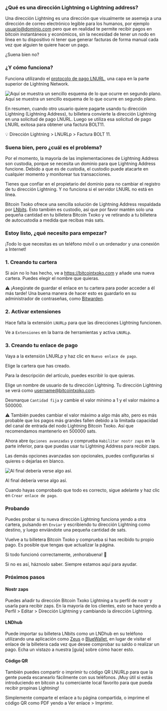 ### ¿Qué es una dirección Lightning o Lightning address?
Una dirección Lightning es una dirección que visualmente se asemeja a una dirección de correo
electrónico legible para los humanos, por ejemplo usuario@dominio.com pero que en realidad te
permite recibir pagos en bitcoin instantáneos y económicos, sin la necesidad de tener un nodo en linea en tu dispositivo ni tener que generar facturas de forma manual cada vez que alguien te
quiere hacer un pago.

¿Suena bien no?

### ¿Y cómo funciona?
Funciona utilizando el [protocolo de pago LNURL](https://github.com/lnurl/luds/blob/legacy/lnurl-pay.md), una capa en la parte superior de Lightning Network.

![Aquí se muestra un sencillo esquema de lo que ocurre en segundo plano.](https://camo.githubusercontent.com/268abc621585b68fbf1229eab51c3c9344870ec3f227a1ff237c7423ba3ba28e/68747470733a2f2f692e696d6775722e636f6d2f444956357138712e706e67)Aquí se muestra un sencillo esquema de lo que ocurre en segundo plano.

En resumen, cuando otro usuario quiere pagarte usando tu dirección Lightning (Lightning
Address), tu billetera convierte la dirección Lightning en una solicitud de pago LNURL. Luego se
utiliza esa solicitud de pago LNURL exitosa para obtener una factura BOLT11.

💡 Dirección Lightning > LNURLp > Factura BOLT 11.

### Suena bien, pero ¿cuál es el problema?
Por el momento, la mayoría de las implementaciones de Lightning Address son custodia, porque
se necesita un dominio para que Lightning Address funcione. Debido a que es de custodia, el
custodio puede atacarte en cualquier momento y monitorear tus transacciones.

Tienes que confiar en el propietario del dominio para no cambiar el registro de tu dirección
Lightning. Y no funciona si el servidor LNURL no está en línea.

Bitcoin Txoko ofrece una sencilla solución de Lightning Address respaldada por [LNbits](https://lnbits.com/). Esto
también es custodio, así que por favor mantén solo una pequeña cantidad en tu billetera Bitcoin
Txoko y ve retirando a tu billetera de autocustodia a medida que recibas más sats.

### Estoy listo, ¿qué necesito para empezar?
¡Todo lo que necesitas es un teléfono móvil o un ordenador y una conexión a Internet!

### 1. Creando tu cartera
Si aún no lo has hecho, ve a https://bitcointxoko.com y añade una nueva cartera. Puedes elegir el
nombre que quieras.

⚠️ ¡Asegúrate de guardar el enlace en tu cartera para poder acceder a él más tarde! Una buena
manera de hacer esto es guardarlo en su administrador de contraseñas, como [Bitwarden](https://bitwarden.com/). 
### 2. Activar extensiones
Hace falta la extensión `LNURLp` para que las direcciones Lightning funcionen.

Ve a `Extensiones` en la barra de herramientas y activa `LNURLp`.

### 3. Creando tu enlace de pago
Vaya a la extensión LNURLp y haz clic en `Nuevo enlace de pago`.

Elige la cartera que has creado.

Para la descripción del artículo, puedes escribir lo que quieras.

Elige un nombre de usuario de tu dirección Lightning. Tu dirección Lightning se verá como username@bitcointxoko.com. 

Desmarque `Cantidad fija` y cambie el valor mínimo a 1 y el valor máximo a 500000.

⚠️ También puedes cambiar el valor máximo a algo más alto, pero es más probable que los
pagos más grandes fallen debido a la limitada capacidad del canal de entrada del nodo Lightning
Bitcoin Txoko. Así que recomendamos mantenerlo en 500000 sats.

Ahora abre `Opciones avanzadas` y comprueba `Habilitar nostr zaps` en la parte inferior, para que
puedas usar tu Lightning Address para recibir zaps.

Las demás opciones avanzadas son opcionales, puedes configurarlas si quieres o dejarlas en
blanco.

![Al final debería verse algo así.](https://raw.githubusercontent.com/bitcointxoko/guides/main/images/lnurlp/lnurlp-config.png)

Al final debería verse algo así.

Cuando hayas comprobado que todo es correcto, sigue adelante y haz clic en `Crear enlace de
pago`.

### Probando
Puedes probar si tu nueva dirección Lightning funciona yendo a otra cartera, pulsando en `Enviar` y escribiendo tu dirección Lightning como destino, y luego enviándote una pequeña cantidad de
sats.

Vuelve a tu billetera Bitcoin Txoko y comprueba si has recibido tu propio pago. Es posible que
tengas que actualizar la página.

Si todo funcionó correctamente, ¡enhorabuena! 🥳

Si no es así, háznoslo saber. Siempre estamos aquí para ayudar.

### Próximos pasos

#### Nostr zaps
Puedes añadir tu dirección Bitcoin Txoko Lightning a tu perfil de nostr y usarla para recibir zaps.
En la mayoría de los clientes, esto se hace yendo a Perfil > Editar > Dirección Lightning y
cambiando la dirección Lightning.

#### LNDhub
Puede importar su billetera LNbits como un LNDhub en su teléfono utilizando una aplicación
como [Zeus](https://zeusln.app/) o [BlueWallet](https://bluewallet.io/), en lugar de visitar el enlace de la billetera cada vez que desee
comprobar su saldo o realizar un pago. Echa un vistazo a nuestra [guía] sobre cómo hacer esto.

#### Código QR
También puedes compartir o imprimir tu código QR LNURLp para que la gente pueda escanearlo
fácilmente con sus teléfonos. ¡Muy útil si estás introduciendo en bitcoin a tu comerciante local
favorito para que pueda recibir propinas Lightning!

Simplemente comparte el enlace a tu página compartida, o imprime el código QR como PDF
yendo a Ver enlace > Imprimir.
